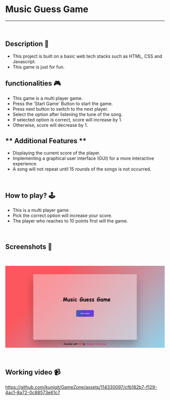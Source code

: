 # **Music Guess Game** 

---

<br>

## **Description 📃** 
- This project is built on a basic web tech stacks such as HTML, CSS and Javascript.
- This game is just for fun.

## **functionalities 🎮** 
- This game is a multi player game.
- Press the 'Start Game' Button to start the game.
- Press next button to switch to the next player.
- Select the option after listening the tune of the song.
- If selected option is correct, score will increase by 1.
- Otherwise, score will decrease by 1.

## ** Additional Features **
- Displaying the current score of the player.
- Implementing a graphical user interface (GUI) for a more interactive experience.
- A song will not repeat until 15 rounds of the songs is not occurred.

<br>

## **How to play? 🕹️**
- This is a multi player game.
- Pick the correct option will increase your score.
- The player who reaches to 10 points first will the game.

<br>

## **Screenshots 📸**

<br>

![image](../../assets/images/Music_Guess_Game.png)

<br>

## **Working video 📹**
<!-- add your working video over here -->
https://github.com/kunjgit/GameZone/assets/114330097/cfb182b7-f129-4ac1-8a72-0c88573e61c7
